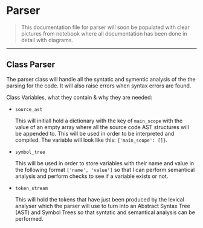 # **Parser**

> This documentation file for parser will soon be populated with clear pictures from notebook where all documentation has been done in detail with diagrams.

---

## Class Parser

The parser class will handle all the syntatic and symentic analysis of the the parsing for the code. It will also raise errors when syntax errors are found.

Class Variables, what they contain & why they are needed:

- `source_ast`

    This will initiall hold a dictionary with the key of `main_scope` with the value of an empty array where all the source code AST structures will be appended to. This will be used in order to be interpreted and compiled. The variable will look like this: `{'main_scope': []}`.

- `symbol_tree`

    This will be used in order to store variables with their name and value in the following format `['name', 'value']` so that I can perform semantical analysis and perform checks to see if a variable exists or not.

- `token_stream`

    This will hold the tokens that have just been produced by the lexical analyser which the parser will use to turn into an Abstract Syntax Tree (AST) and Symbol Trees so that syntatic and semantical analysis can be performed.